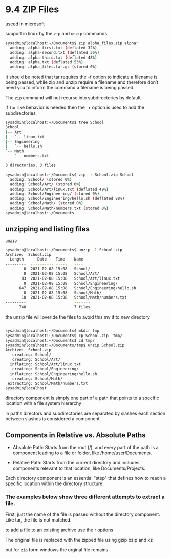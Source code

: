 # 9.4 ZIP Files

useed in microsoft 

support in linux  by the `zip` and `unzip` commands 

```bash
sysadmin@localhost:~/Documents$ zip alpha_files.zip alpha*
  adding: alpha-first.txt (deflated 32%)
  adding: alpha-second.txt (deflated 36%)
  adding: alpha-third.txt (deflated 48%)
  adding: alpha.txt (deflated 53%)
  adding: alpha_files.tar.gz (stored 0%) 
```

It should be noted that tar requires the –f option to indicate a filename is being passed, while zip and unzip require a filename and therefore don’t need you to inform the command a filename is being passed.

The `zip` command will not recurse into subdirectories by default

if `tar` like behavior is needed then the `-r` option is used to add the subdirectories 

```bash
sysadmin@localhost:~/Documents$ tree School                                     
School                                                                          
|-- Art                                                                         
|   `-- linux.txt                                                               
|-- Engineering                                                                 
|   `-- hello.sh                                                                
`-- Math                                                                        
    `-- numbers.txt                                                             
                                                                                
3 directories, 3 files    

```

```bash
sysadmin@localhost:~/Documents$ zip -r School.zip School                        
  adding: School/ (stored 0%)                                                   
  adding: School/Art/ (stored 0%)                                               
  adding: School/Art/linux.txt (deflated 49%)                                   
  adding: School/Engineering/ (stored 0%)                                       
  adding: School/Engineering/hello.sh (deflated 88%)                            
  adding: School/Math/ (stored 0%)                                              
  adding: School/Math/numbers.txt (stored 0%)                                   
sysadmin@localhost:~/Documents

```

## unzipping and listing files  

`unzip`

```bash 
sysadmin@localhost:~/Documents$ unzip -l School.zip                             
Archive:  School.zip                                                            
  Length      Date    Time    Name                                              
---------  ---------- -----   ----                                              
        0  2021-02-08 15:08   School/                                           
        0  2021-02-08 15:08   School/Art/                                       
       83  2021-02-08 15:08   School/Art/linux.txt                              
        0  2021-02-08 15:08   School/Engineering/                               
      647  2021-02-08 15:08   School/Engineering/hello.sh                       
        0  2021-02-08 15:08   School/Math/                                      
       10  2021-02-08 15:08   School/Math/numbers.txt                           
---------                     -------                                           
      740                     7 files              

```

tha unzip file will overide the files to avoid this mv it to new directory 

```bash

sysadmin@localhost:~/Documents$ mkdir tmp                                       
sysadmin@localhost:~/Documents$ cp School.zip  tmp/                             
sysadmin@localhost:~/Documents$ cd tmp/                                         
sysadmin@localhost:~/Documents/tmp$ unzip School.zip                            
Archive:  School.zip                                                            
   creating: School/                                                            
   creating: School/Art/                                                        
  inflating: School/Art/linux.txt                                               
   creating: School/Engineering/                                                
  inflating: School/Engineering/hello.sh                                        
   creating: School/Math/                                                       
 extracting: School/Math/numbers.txt                                            
sysadmin@localhost

```

directory component is simply one part of a path that points to a specific location with a file system hierarchy 

in paths directors and subdirectories are separated by slashes each section between slashes is considered a component. 


## Components in Relative vs. Absolute Paths

* Absolute Path: Starts from the root (/), and every part of the path is a component leading to a file or folder, like /home/user/Documents.

* Relative Path: Starts from the current directory and includes components relevant to that location, like Documents/Projects.

Each directory component is an essential "step" that defines how to reach a specific location within the directory structure.

### The examples below show three different attempts to extract a file.

First, just the name of the file is passed without the directory component. Like tar, the file is not matched.



to add a file to an existing archive use the r options


The original file is replaced with the zipped file using gzip bzip and xz 

but for `zip` form windows the orginal file remains 
